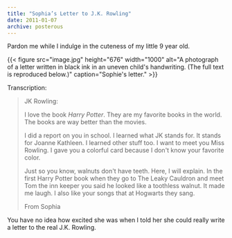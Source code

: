 ```yaml
---
title: "Sophia’s Letter to J.K. Rowling"
date: 2011-01-07
archive: posterous
---
```


Pardon me while I indulge in the cuteness of my little 9 year old. 

{{< figure 
	src="image.jpg" 
	height="676" 
	width="1000" 
	alt="A photograph of a letter written in black ink in an uneven child's handwriting. (The full text is reproduced below.)" 
	caption="Sophie's letter." >}}

Transcription:

>JK Rowling:
>
>I love the book *Harry Potter*. They are my favorite books in the world. The books are way better than the movies.
>
>I did a report on you in school. I learned what JK stands for. It stands for Joanne Kathleen. I learned other stuff too. I want to meet you Miss Rowling. I gave you a colorful card because I don't know your favorite color.
>
>Just so you know, walnuts don't have teeth. Here, I will explain. In the first Harry Potter book when they go to The Leaky Cauldron and meet Tom the inn keeper you said he looked like a toothless walnut. It made me laugh. I also like your songs that at Hogwarts they sang.
>
>From Sophia

You have no idea how excited she was when I told her she could really write a letter to the real J.K. Rowling. 
